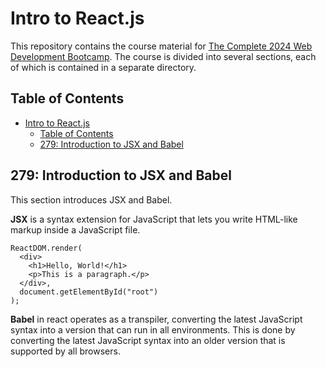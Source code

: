 # Intro to React.js

This repository contains the course material for [The Complete 2024 Web Development Bootcamp](https://www.udemy.com/course/the-complete-web-development-bootcamp). The course is divided into several sections, each of which is contained in a separate directory.

## Table of Contents

- [Intro to React.js](#intro-to-reactjs)
  - [Table of Contents](#table-of-contents)
  - [279: Introduction to JSX and Babel](#279-introduction-to-jsx-and-babel)

## 279: Introduction to JSX and Babel

This section introduces JSX and Babel.

**JSX** is a syntax extension for JavaScript that lets you write HTML-like markup inside a JavaScript file.

```
ReactDOM.render(
  <div>
    <h1>Hello, World!</h1>
    <p>This is a paragraph.</p>
  </div>,
  document.getElementById("root")
);
```

**Babel** in react operates as a transpiler, converting the latest JavaScript syntax into a version that can run in all environments. This is done by converting the latest JavaScript syntax into an older version that is supported by all browsers.
